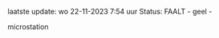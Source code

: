 laatste update: 
wo 22-11-2023  7:54   uur 
Status: FAALT - geel - 
<div class="service Y">microstation</div>